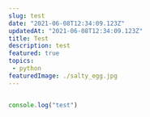 ```yaml
---
slug: test
date: "2021-06-08T12:34:09.123Z"
updatedAt: "2021-06-08T12:34:09.123Z"
title: Test
description: test
featured: true
topics:
 - python
featuredImage: ./salty_egg.jpg
---
```

```js

console.log("test")

```